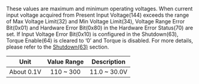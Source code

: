 These values are maximum and minimum operating voltages.
When current input voltage acquired from Present Input Voltage(144) exceeds the range of Max Voltage Limit(32) and Min Voltage Limit(34), Voltage Range Error Bit(0x01) and Hardware Error Bit(0x80) in the Hardware Error Status(70) are set. If Input Voltage Error Bit(0x10) is configured in the Shutdown(63), Torque Enable(64) is cleared to ‘0’ and Torque is disabled. For more details, please refer to the [Shutdown(63)](#shutdown) section.

|Unit|Value Range|Description|
| :---: | :---: | :---: |
|About 0.1V|110 ~ 300|11.0 ~ 30.0V|

